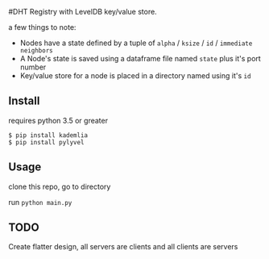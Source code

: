#DHT Registry with LevelDB key/value store.

a few things to note: 

- Nodes have a state defined by a tuple of `alpha` / `ksize` / `id` / `immediate neighbors`
- A Node's state is saved using a dataframe file named `state` plus it's port number
- Key/value store for a node is placed in a directory named using it's `id`

## Install
requires python 3.5 or greater
```
$ pip install kademlia
$ pip install pylyvel
```

## Usage
clone this repo, go to directory

run `python main.py`


## TODO
Create flatter design, all servers are clients and all clients are servers